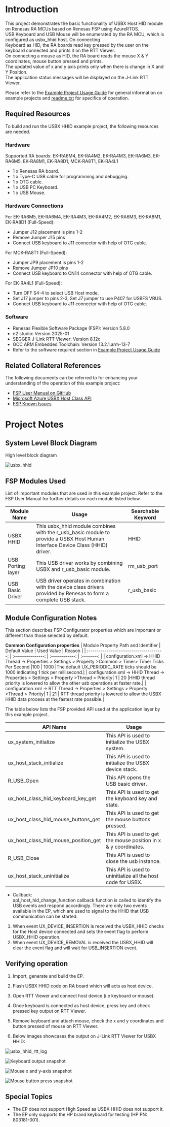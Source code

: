 # Introduction #
This project demonstrates the basic functionality of USBX Host HID module on Renesas RA MCUs based on Renesas FSP using AzureRTOS.    
USB Keyboard and USB Mouse will be enumerated by the RA MCU, which is configured as usbx_hhid host. On connecting      
Keyboard as HID, the RA boards read key pressed by the user on the keyboard connected and prints it on the RTT Viewer.  
On connecting a mouse as HID, the RA board reads the mouse X & Y coordinates, mouse button pressed and prints.  
The updated value of x and y axis prints only when there is change in X and Y Position.   
The application status messages will be displayed on the J-Link RTT Viewer.

Please refer to the [Example Project Usage Guide](https://github.com/renesas/ra-fsp-examples/blob/master/example_projects/Example%20Project%20Usage%20Guide.pdf) 
for general information on example projects and [readme.txt](./readme.txt) for specifics of operation.

## Required Resources ## 
To build and run the USBX HHID example project, the following resources are needed.

### Hardware ###
Supported RA boards: EK-RA6M4, EK-RA4M2, EK-RA4M3, EK-RA6M3, EK-RA6M5, EK-RA8M1, EK-RA8D1, MCK-RA8T1, EK-RA4L1
*   1 x Renesas RA board.
*	1 x Type-C USB cable for programming and debugging.
*	1 x OTG cable.
*	1 x USB PC Keyboard.
*   1 x USB Mouse.

### Hardware Connections ###
For EK-RA6M5, EK-RA6M4, EK-RA4M3, EK-RA4M2, EK-RA6M3, EK-RA8M1, EK-RA8D1 (Full-Speed): 
*   Jumper J12 placement is pins 1-2
*   Remove Jumper J15 pins
*   Connect USB keyboard to J11 connector with help of OTG cable.

For MCK-RA8T1 (Full-Speed):
*   Jumper JP9 placement is pins 1-2
*   Remove Jumper JP10 pins
*   Connect USB keyboard to CN14 connector with help of OTG cable.

For EK-RA4L1 (Full-Speed):
*	Turn OFF S4-4 to select USB Host mode. 
*   Set J17 jumper to pins 2-3, Set J7 jumper to use P407 for USBFS VBUS.
*   Connect USB keyboard to J11 connector with help of OTG cable.

### Software ###
* Renesas Flexible Software Package (FSP): Version 5.8.0
* e2 studio: Version 2025-01
* SEGGER J-Link RTT Viewer: Version 8.12c
* GCC ARM Embedded Toolchain: Version 13.2.1.arm-13-7
* Refer to the software required section in [Example Project Usage Guide](https://github.com/renesas/ra-fsp-examples/blob/master/example_projects/Example%20Project%20Usage%20Guide.pdf)

## Related Collateral References ##
The following documents can be referred to for enhancing your understanding of 
the operation of this example project:
- [FSP User Manual on GitHub](https://renesas.github.io/fsp/)
- [Microsoft Azure USBX Host Class API ](https://docs.microsoft.com/en-us/azure/rtos/usbx/usbx-host-stack-5)
- [FSP Known Issues](https://github.com/renesas/fsp/issues)

# Project Notes #
## System Level Block Diagram ##
 High level block diagram
 
![usbx_hhid](images/Block_diagram.jpg "High Level Block Diagram")

## FSP Modules Used ##
List of important modules that are used in this example project. Refer to the FSP User Manual for further details on each module listed below.

| Module Name | Usage | Searchable Keyword  |
|-------------|-----------------------------------------------|-----------------------------------------------|
|USBX HHID | This usbx_hhid module combines with the r_usb_basic module to provide a USBX Host Human Interface Device Class (HHID) driver. | HHID|
|USB Porting layer | This USB driver works by combining USBX and r_usb_basic module. |rm_usb_port|
|USB Basic Driver | USB driver operates in combination with the device class drivers provided by Renesas to form a complete USB stack.|r_usb_basic|

## Module Configuration Notes ##
This section describes FSP Configurator properties which are important or different than those selected by default. 

**Common Configuration properties**
|   Module Property Path and Identifier   |   Default Value   |   Used Value   |   Reason   |
| :-------------------------------------: | :---------------: | :------------: | :--------: |
| configuration.xml -> HHID Thread -> Properties > Settings > Property >Common > Timer> Timer Ticks Per Second |100 | 1000 |The default UX_PERIODIC_RATE ticks should be 1000 indicating 1 tick per millisecond.|
| configuration.xml -> HHID Thread -> Properties > Settings > Property >Thread > Priority| 1 | 20 |HHID thread priority is lowered to allow the other usb operations at faster rate.|
| configuration.xml -> RTT Thread -> Properties > Settings > Property >Thread > Priority| 1 | 21 | RTT thread priority is lowered to allow the USBX HHID data process at the fastest rate possible.|


The table below lists the FSP provided API used at the application layer by this example project.

| API Name    | Usage                                                                          |
|-------------|--------------------------------------------------------------------------------|
|ux_system_initialize|This API is used to initialize the USBX system. |
|ux_host_stack_initialize|This API is used to initialize the USBX device stack.  |
|R_USB_Open|This API opens the USB basic driver. |
|ux_host_class_hid_keyboard_key_get|This API is used to get the keyboard key and state.  |
|ux_host_class_hid_mouse_buttons_get|This API is used to get the mouse buttons pressed.  |
|ux_host_class_hid_mouse_position_get|This API is used to get the mouse position in x & y coordinates. |
|R_USB_Close|This API is used to close the usb instance.  |
|ux_host_stack_uninitialize|This API is used to uninitialize all the host code for USBX. |

* Callback:  
apl_host_hid_change_function callback function is called to identify the USB events and respond accordingly. There are only two events available in the EP, which are used to signal to the HHID that USB communication can be started.
1. When event UX_DEVICE_INSERTION is received the USBX_HHID checks for the Host device connected and sets the event flag to perform USBX_HHID operation.
2. When event UX_DEVICE_REMOVAL is received the USBX_HHID will clear the event flag and will wait for USB_INSERTION event.

## Verifying operation ##
1. Import, generate and build the EP.
2. Flash USBX HHID code on RA board which will acts as host device.
3. Open RTT Viewer and connect host device (i.e keyboard or mouse).
4. Once keyboard is connected as host device, press key and check pressed key output on RTT Viewer.
5. Remove keyboard and attach mouse, check the x and y coordinates and button pressed of mouse on RTT Viewer.

1. Below images showcases the output on J-Link RTT Viewer for USBX HHID:
 
 ![usbx_hhid_rtt_log](images/banner_info.jpg "RTT output")
 
 ![Keyboard output snapshot](images/keyboard_press_key.jpg "RTT output")

 ![Mouse x and y-axis snapshot](images/mouse_x,y_axis_data.jpg "RTT output")

 ![Mouse button press snapshot](images/mouse_button_rtt_log.jpg "RTT output")

## Special Topics ##
* The EP does not support High Speed as USBX HHID does not support it.
* The EP only supports the HP brand keyboard for testing (HP PN: 803181-001).
